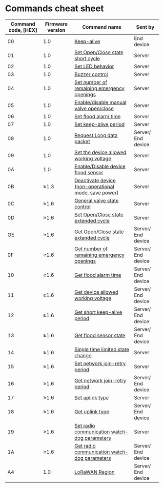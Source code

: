 # Commands cheat sheet

| **Command code, \[HEX]** | **Firmware version** | **Command name**                                                                                               | **Sent by**        |
| ------------------------ | -------------------- | -------------------------------------------------------------------------------------------------------------- | ------------------ |
| 00                       | 1.0                  | [​Keep-alive​](keep-alive.md)                                                                                  | End device         |
| 01                       | 1.0                  | [Set Open/Close state short cycle](valve-state-control.md#set)                                                 | Server             |
| 02                       | 1.0                  | [​Set LED behavior​](set-led-behavior.md)                                                                      | Server             |
| 03                       | 1.0                  | [​Buzzer control​](buzzer-control.md)                                                                          | Server             |
| 04                       | 1.0                  | [Set number of remaining emergency openings​](emergency-openings.md#set)                                       | Server             |
| 05                       | 1.0                  | [​Enable/disable manual valve open/close​](enable-disable-manual-valve-open-close.md)                          | Server             |
| 06                       | 1.0                  | [​Set flood alarm time​](flood-alarm-time.md)                                                                  | Server             |
| 07                       | 1.0                  | [​Set keep-alive period​](keep-alive-period.md)                                                                | Server             |
| 08                       | 1.0                  | [​Request Long data packet​](request-long-data-packet.md)                                                      | Server/ End device |
| 09                       | 1.0                  | [​Set the device allowed working voltage​](device-allowed-working-voltage.md)                                  | Server             |
| 0A                       | 1.0                  | [​Enable/Disable device flood sensor​](enable-disable-device-flood-sensor.md)                                  | Server             |
| 0B                       | ≥1.3                 | [​Deactivate device (non-operational mode, save power)​](deactivate-device-non-operational-mode-save-power.md) | Server             |
| 0C                       | ≥1.6                 | [General valve state control](valve-state-control.md#set-3)                                                    | Server             |
| 0D                       | ≥1.6                 | [Set Open/Close state extended cycle](valve-state-control.md#set-1)                                            | Server             |
| OE                       | ≥1.6                 | [Get Open/Close state extended cycle](valve-state-control.md#get)                                              | Server/ End device |
| 0F                       | ≥1.6                 | [Get number of remaining emergency openings](emergency-openings.md#get)                                        | Server/ End device |
| 10                       | ≥1.6                 | [Get flood alarm time](flood-alarm-time.md#get)                                                                | Server/ End device |
| 11                       | ≥1.6                 | [Get device allowed working voltage](device-allowed-working-voltage.md#get)                                    | Server/ End device |
| 12                       | ≥1.6                 | [Get short keep-alive period](keep-alive-period.md#get)                                                        | Server/ End device |
| 13                       | ≥1.6                 | [Get flood sensor state](enable-disable-device-flood-sensor.md#get)                                            | Server/ End device |
| 14                       | ≥1.6                 | [Single time limited state change](valve-state-control.md#set-2)                                               | Server             |
| 15                       | ≥1.6                 | [Set network join-retry period](network-related-settings.md#set)                                               | Server             |
| 16                       | ≥1.6                 | [Get network join-retry period](network-related-settings.md#get)                                               | Server/ End device |
| 17                       | ≥1.6                 | [Set uplink type](uplink-types.md#set)                                                                         | Server             |
| 18                       | ≥1.6                 | [Get uplink type](uplink-types.md#get)                                                                         | Server/ End device |
| 19                       | ≥1.6                 | [Set radio communication watch-dog parameters](network-related-settings.md#set-1)                              | Server             |
| 1A                       | ≥1.6                 | [Get radio communication watch-dog parameters](network-related-settings.md#get)                                | Server/ End device |
| A4                       | 1.0                  | [LoRaWAN Region](network-related-settings.md#lorawan-region)                                                   | Server/ End device |

